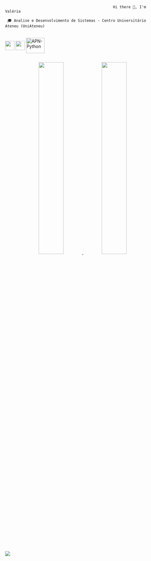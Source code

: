                                                      Hi there 👋, I'm Valéria
                                                                      
     🎓 Analise e Desenvolvimento de Sistemas - Centro Universitário Ateneu (UniAteneu) 
     
    
   
   
 
   
 <div style="display: inline_block"><br>
  <img align="center" height="30" width="30" src="https://cdn.jsdelivr.net/gh/devicons/devicon/icons/php/php-original.svg" />
  <img align="center" height="30" width="30" src="https://cdn.jsdelivr.net/gh/devicons/devicon/icons/mysql/mysql-original.svg" />
  <img align="center" alt="APN-Python" height="50" width="60" src="https://cdn.jsdelivr.net/gh/devicons/devicon/icons/python/python-original.svg">
 
          

 </div>

 ##
   
 <div align="center">
  <a href="https://github.com/Leri-ramos">
  <img height="40%" src="https://github-readme-stats.vercel.app/api?username=Leri-ramos&show_icons=true&theme=onedark&include_all_commits=true&count_private=true"/>
  <img width="40%" src="https://github-readme-stats.vercel.app/api/top-langs/?username=Leri-ramos&layout=compact&langs_count=7&theme=onedark"/>
</div>


##
  <div >
 <a href = "https://www.linkedin.com/in/valeriaramos18/" target="_blank"><img src="https://img.shields.io/badge/-LinkedIn-%230077B5?style=for-the-badge&logo=linkedin&logoColor=white" target="_blank"></a>
  </div>
